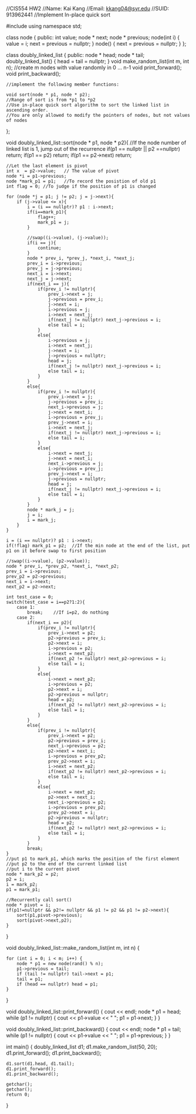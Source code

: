 //CIS554 HW2
//Name: Kai Kang
//Email: kkang04@syr.edu
//SUID: 913962441
//Implement In-place quick sort

#include <iostream>
using namespace std;

class node {
public:
    int value;
    node * next;
    node * previous;
    node(int i) { value = i; next = previous = nullptr; }
    node() { next = previous = nullptr; }
};

class doubly_linked_list {
public:
    node * head;
    node * tail;
    doubly_linked_list() { head = tail = nullptr; }
    void make_random_list(int m, int n); //create m nodes with value randomly in 0 ... n-1
    void print_forward();
    void print_backward();
    
    //implement the following member functions:
    
    void sort(node * p1, node * p2);
    //Range of sort is from *p1 to *p2
    //Use in-place quick sort algorithm to sort the linked list in ascending order.
    //You are only allowed to modify the pointers of nodes, but not values of nodes
    
};

void doubly_linked_list::sort(node * p1, node * p2){
    //If the node number of linked list is 1, jump out of the recurrence
    if(p1 == nullptr || p2 ==nullptr)
        return;
    if(p1 == p2)
        return;
    if(p1 == p2->next)
        return;
    
    //Let the last element is pivot
    int x  = p2->value;   // The value of pivot
    node *i = p1->previous;
    node *mark_p1 = p1;   //To record the posistion of old p1
    int flag = 0; //To judge if the position of p1 is changed
    
    for (node *j = p1; j != p2; j = j->next){
        if (j->value <= x){
            i = (i == nullptr)? p1 : i->next;
            if(i==mark_p1){
                flag++;
                mark_p1 = j;
            }
            
            //swap((i->value), (j->value));
            if(i == j){
                continue;
            }
            node * prev_i, *prev_j, *next_i, *next_j;
            prev_i = i->previous;
            prev_j = j->previous;
            next_i = i->next;
            next_j = j->next;
            if(next_i == j){
                if(prev_i != nullptr){
                    prev_i->next = j;
                    j->previous = prev_i;
                    j->next = i;
                    i->previous = j;
                    i->next = next_j;
                    if(next_j != nullptr) next_j->previous = i;
                    else tail = i;
                }
                else{
                    i->previous = j;
                    i->next = next_j;
                    j->next = i;
                    j->previous = nullptr;
                    head = j;
                    if(next_j != nullptr) next_j->previous = i;
                    else tail = i;
                }
            }
            else{
                if(prev_i != nullptr){
                    prev_i->next = j;
                    j->previous = prev_i;
                    next_i->previous = j;
                    j->next = next_i;
                    i->previous = prev_j;
                    prev_j->next = i;
                    i->next = next_j;
                    if(next_j != nullptr) next_j->previous = i;
                    else tail = i;
                }
                else{
                    i->next = next_j;
                    j->next = next_i;
                    next_i->previous = j;
                    i->previous = prev_j;
                    prev_j->next = i;
                    j->previous = nullptr;
                    head = j;
                    if(next_j != nullptr) next_j->previous = i;
                    else tail = i;
                }
            }
            node * mark_j = j;
            j = i;
            i = mark_j;
        }
    }
    
    i = (i == nullptr)? p1 : i->next;
    if(!flag) mark_p1 = p2;  //If the min node at the end of the list, put p1 on it before swap to first position
    
    //swap((i->value), (p2->value));
    node * prev_i, *prev_p2, *next_i, *next_p2;
    prev_i = i->previous;
    prev_p2 = p2->previous;
    next_i = i->next;
    next_p2 = p2->next;
    
    int test_case = 0;
    switch(test_case = i==p2?1:2){
        case 1:
            break;    //If i=p2, do nothing
        case 2:
            if(next_i == p2){
                if(prev_i != nullptr){
                    prev_i->next = p2;
                    p2->previous = prev_i;
                    p2->next = i;
                    i->previous = p2;
                    i->next = next_p2;
                    if(next_p2 != nullptr) next_p2->previous = i;
                    else tail = i;
                }
                else{
                    i->next = next_p2;
                    i->previous = p2;
                    p2->next = i;
                    p2->previous = nullptr;
                    head = p2;
                    if(next_p2 != nullptr) next_p2->previous = i;
                    else tail = i;
                }
            }
            else{
                if(prev_i != nullptr){
                    prev_i->next = p2;
                    p2->previous = prev_i;
                    next_i->previous = p2;
                    p2->next = next_i;
                    i->previous = prev_p2;
                    prev_p2->next = i;
                    i->next = next_p2;
                    if(next_p2 != nullptr) next_p2->previous = i;
                    else tail = i;
                }
                else{
                    i->next = next_p2;
                    p2->next = next_i;
                    next_i->previous = p2;
                    i->previous = prev_p2;
                    prev_p2->next = i;
                    p2->previous = nullptr;
                    head = p2;
                    if(next_p2 != nullptr) next_p2->previous = i;
                    else tail = i;
                }
            }
            break;
    }
    //put p1 to mark_p1, which marks the position of the first element
    //put p2 to the end of the current linked list
    //put i to the current pivot
    node * mark_p2 = p2;
    p2 = i;
    i = mark_p2;
    p1 = mark_p1;
    
    //Recurrently call sort()
    node * pivot = i;
    if(p1!=nullptr && p2!= nullptr && p1 != p2 && p1 != p2->next){
        sort(p1,pivot->previous);
        sort(pivot->next,p2);
    }
}

void doubly_linked_list::make_random_list(int m, int n) {
    
    for (int i = 0; i < m; i++) {
        node * p1 = new node(rand() % n);
        p1->previous = tail;
        if (tail != nullptr) tail->next = p1;
        tail = p1;
        if (head == nullptr) head = p1;
    }
}

void doubly_linked_list::print_forward() {
    cout << endl;
    node * p1 = head;
    while (p1 != nullptr) {
        cout << p1->value << " ";
        p1 = p1->next;
    }
}

void doubly_linked_list::print_backward() {
    cout << endl;
    node * p1 = tail;
    while (p1 != nullptr) {
        cout << p1->value << " ";
        p1 = p1->previous;
    }
}

int main() {
    doubly_linked_list d1;
    d1.make_random_list(50, 20);
    d1.print_forward();
    d1.print_backward();
    
    d1.sort(d1.head, d1.tail);
    d1.print_forward();
    d1.print_backward();
    
    getchar();
    getchar();
    return 0;
}

